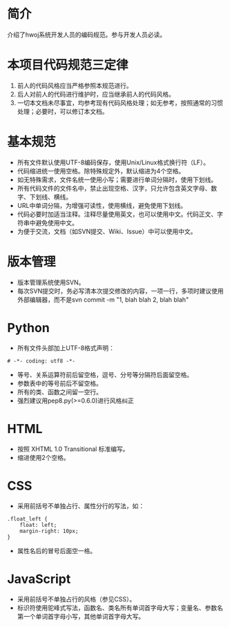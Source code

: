 # 简介 #

介绍了hwoj系统开发人员的编码规范。参与开发人员必读。


# 本项目代码规范三定律 #

  1. 前人的代码风格应当严格参照本规范进行。
  1. 后人对前人的代码进行维护时，应当继承前人的代码风格。
  1. 一切本文档未尽事宜，均参考现有代码风格处理；如无参考，按照通常的习惯处理；必要时，可以修订本文档。


# 基本规范 #

  * 所有文件默认使用UTF-8编码保存，使用Unix/Linux格式换行符（LF）。
  * 代码缩进统一使用空格。除特殊规定外，默认缩进为4个空格。
  * 如无特殊需求，文件名统一使用小写；需要进行单词分隔时，使用下划线。
  * 所有代码文件的文件名中，禁止出现空格、汉字，只允许包含英文字母、数字、下划线、横线。
  * URL中单词分隔，为增强可读性，使用横线，避免使用下划线。
  * 代码必要时加适当注释。注释尽量使用英文，也可以使用中文。代码正文、字符串中避免使用中文。
  * 为便于交流，文档（如SVN提交、Wiki、Issue）中可以使用中文。


# 版本管理 #

  * 版本管理系统使用SVN。
  * 每次SVN提交时，务必写清本次提交修改的内容，一项一行，多项时建议使用外部编辑器，而不是svn commit -m "1, blah blah 2, blah blah"


# Python #

  * 所有文件头部加上UTF-8格式声明：
```
# -*- coding: utf8 -*-
```
  * 等号、关系运算符前后留空格，逗号、分号等分隔符后面留空格。
  * 参数表中的等号前后不留空格。
  * 所有的类、函数之间留一空行。
  * 强烈建议用pep8.py(>=0.6.0)进行风格纠正


# HTML #

  * 按照 XHTML 1.0 Transitional 标准编写。
  * 缩进使用2个空格。


# CSS #

  * 采用前括号不单独占行、属性分行的写法，如：
```
.float_left {
	float: left;
	margin-right: 10px;
}
```
  * 属性名后的冒号后面空一格。


# JavaScript #
  * 采用前括号不单独占行的风格（参见CSS）。
  * 标识符使用驼峰式写法，函数名、类名所有单词首字母大写；变量名、参数名第一个单词首字母小写，其他单词首字母大写。